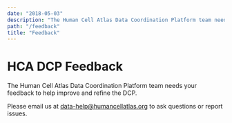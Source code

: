 ```yaml
---
date: "2018-05-03"
description: "The Human Cell Atlas Data Coordination Platform team needs your feedback to help us improve and refine the DCP."
path: "/feedback"
title: "Feedback"
---
```


# HCA DCP Feedback

The Human Cell Atlas Data Coordination Platform team needs your feedback to help improve and refine the DCP.

Please email us at [data-help@humancellatlas.org](mailto:data-help@humancellatlas.org) to ask questions or report issues.
